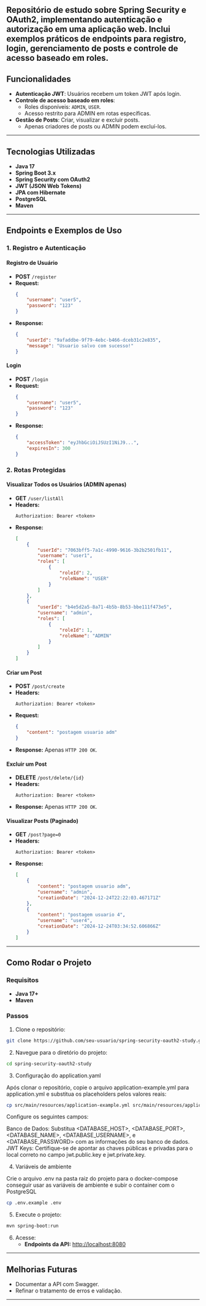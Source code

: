 Repositório de estudo sobre Spring Security e OAuth2, implementando autenticação e autorização em uma aplicação web. Inclui exemplos práticos de endpoints para registro, login, gerenciamento de posts e controle de acesso baseado em roles.
---

## Funcionalidades

- **Autenticação JWT**: Usuários recebem um token JWT após login.
- **Controle de acesso baseado em roles**:
  - Roles disponíveis: `ADMIN`, `USER`.
  - Acesso restrito para ADMIN em rotas específicas.
- **Gestão de Posts**: Criar, visualizar e excluir posts.
  - Apenas criadores de posts ou ADMIN podem excluí-los.

---

## Tecnologias Utilizadas

- **Java 17**
- **Spring Boot 3.x**
- **Spring Security com OAuth2**
- **JWT (JSON Web Tokens)**
- **JPA com Hibernate**
- **PostgreSQL**
- **Maven**

---

## Endpoints e Exemplos de Uso

### **1. Registro e Autenticação**

#### Registro de Usuário
- **POST** `/register`
- **Request:**
  ```json
  {
      "username": "user5",
      "password": "123"
  }
  ```
- **Response:**
  ```json
  {
      "userId": "9afaddbe-9f79-4ebc-b466-dceb31c2e835",
      "message": "Usuario salvo com sucesso!"
  }
  ```

#### Login
- **POST** `/login`
- **Request:**
  ```json
  {
      "username": "user5",
      "password": "123"
  }
  ```
- **Response:**
  ```json
  {
      "accessToken": "eyJhbGciOiJSUzI1NiJ9...",
      "expiresIn": 300
  }
  ```

### **2. Rotas Protegidas**

#### Visualizar Todos os Usuários (ADMIN apenas)
- **GET** `/user/listAll`
- **Headers:**
  ```
  Authorization: Bearer <token>
  ```
- **Response:**
  ```json
  [
      {
          "userId": "7063bff5-7a1c-4990-9616-3b2b2501fb11",
          "username": "user1",
          "roles": [
              {
                  "roleId": 2,
                  "roleName": "USER"
              }
          ]
      },
      {
          "userId": "b4e5d2a5-8a71-4b5b-8b53-bbe111f473e5",
          "username": "admin",
          "roles": [
              {
                  "roleId": 1,
                  "roleName": "ADMIN"
              }
          ]
      }
  ]
  ```

#### Criar um Post
- **POST** `/post/create`
- **Headers:**
  ```
  Authorization: Bearer <token>
  ```
- **Request:**
  ```json
  {
      "content": "postagem usuario adm"
  }
  ```
- **Response:**
  Apenas `HTTP 200 OK`.

#### Excluir um Post
- **DELETE** `/post/delete/{id}`
- **Headers:**
  ```
  Authorization: Bearer <token>
  ```
- **Response:**
  Apenas `HTTP 200 OK`.

#### Visualizar Posts (Paginado)
- **GET** `/post?page=0`
- **Headers:**
  ```
  Authorization: Bearer <token>
  ```
- **Response:**
  ```json
  [
      {
          "content": "postagem usuario adm",
          "username": "admin",
          "creationDate": "2024-12-24T22:22:03.467171Z"
      },
      {
          "content": "postagem usuario 4",
          "username": "user4",
          "creationDate": "2024-12-24T03:34:52.606866Z"
      }
  ]
  ```

---

## Como Rodar o Projeto

### Requisitos
- **Java 17+**
- **Maven**

### Passos
1. Clone o repositório:
```bash
git clone https://github.com/seu-usuario/spring-security-oauth2-study.git
```

2. Navegue para o diretório do projeto:
```bash
cd spring-security-oauth2-study
```

3. Configuração do application.yaml 

Após clonar o repositório, copie o arquivo application-example.yml para application.yml e substitua os placeholders pelos valores reais:

```bash
cp src/main/resources/application-example.yml src/main/resources/application.yml
```

Configure os seguintes campos:

Banco de Dados: Substitua <DATABASE_HOST>, <DATABASE_PORT>, <DATABASE_NAME>, <DATABASE_USERNAME>, e <DATABASE_PASSWORD> com as informações do seu banco de dados.
JWT Keys: Certifique-se de apontar as chaves públicas e privadas para o local correto no campo jwt.public.key e jwt.private.key.

4. Variáveis de ambiente

Crie o arquivo .env na pasta raiz do projeto para o docker-compose conseguir usar as variáveis de ambiente e subir o container com o PostgreSQL

```bash
cp .env.example .env
```

5. Execute o projeto:
```bash
mvn spring-boot:run
```

6. Acesse:
   - **Endpoints da API:** [http://localhost:8080](http://localhost:8080)

---

## Melhorias Futuras
- Documentar a API com Swagger.
- Refinar o tratamento de erros e validação.

---


